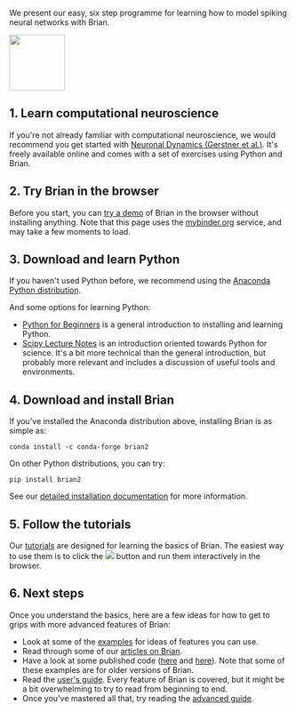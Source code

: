 <!--
.. title: Getting started
.. slug: getting-started
.. date: 2020-01-17 17:15:00 UTC
.. tags: 
.. category: 
.. link: 
.. description: 
.. type: text
-->

We present our easy, six step programme for learning how to model spiking neural networks with Brian.

<a href="https://neuronaldynamics.epfl.ch/">
<img src="https://neuronaldynamics.epfl.ch/img/cover.jpg" class="img-fluid float-right d-none d-md-block ml-4" width="100px"/>
</a>

## 1. Learn computational neuroscience

If you're not already familiar with computational neuroscience, we would recommend you get started with
[Neuronal Dynamics (Gerstner et al.)](https://neuronaldynamics.epfl.ch/). It's freely available online and comes with
a set of exercises using Python and Brian.

## 2. Try Brian in the browser

Before you start, you can
<a href="https://mybinder.org/v2/gh/brian-team/brian2-binder/master?filepath=demo.ipynb" target="_blank">try a demo</a>
of Brian in the browser without installing anything. Note that this page uses the [mybinder.org](https://mybinder.org/)
service, and may take a few moments to load.

## 3. Download and learn Python

If you haven't used Python before, we recommend using the 
[Anaconda Python distribution](https://www.anaconda.com/distribution/).

And some options for learning Python:

* [Python for Beginners](https://www.python.org/about/gettingstarted/) is a general introduction to installing
  and learning Python.
* [Scipy Lecture Notes](https://scipy-lectures.org/index.html) is an introduction oriented towards Python for science.
  It's a bit more technical than the general introduction, but probably more relevant and includes a discussion of
  useful tools and environments.

## 4. Download and install Brian

If you've installed the Anaconda distribution above, installing Brian is as simple as:

```console
conda install -c conda-forge brian2
```
    
On other Python distributions, you can try:

```console
pip install brian2
```
    
See our [detailed installation documentation](https://brian2.readthedocs.io/en/stable/introduction/install.html) for
more information.

## 5. Follow the tutorials

Our [tutorials](https://brian2.readthedocs.io/en/stable/resources/tutorials/index.html) are designed for learning the
basics of Brian. The easiest way to use them is to click the <img src="https://static.mybinder.org/badge.svg"/> button
and run them interactively in the browser.

## 6. Next steps

Once you understand the basics, here are a few ideas for how to get to grips with more advanced features of Brian:

* Look at some of the [examples](https://brian2.readthedocs.io/en/stable/examples/index.html) for ideas of features
  you can use.
* Read through some of our [articles on Brian](/blog).
* Have a look at some published code ([here](https://senselab.med.yale.edu/ModelDB/ModelList?id=231240&allsimu=true) and
  [here](https://senselab.med.yale.edu/ModelDB/ModelList?id=113733&allsimu=true)). Note that some of these examples are
  for older versions of Brian.
* Read the [user's guide](https://brian2.readthedocs.io/en/stable/user/index.html). Every feature of Brian is covered,
  but it might be a bit overwhelming to try to read from beginning to end.
* Once you've mastered all that, try reading the
  [advanced guide](https://brian2.readthedocs.io/en/stable/advanced/index.html).
